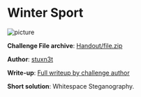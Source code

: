 # Winter Sport
![picture](https://github.com/stuxnet999/Image-Forensics/blob/master/WinterSport.png)

**Challenge File archive**: [Handout/file.zip](Handout/file.zip)
  
**Author**: [stuxn3t](https://twitter.com/_stuxn3t)
  
**Write-up**: [Full writeup by challenge author](https://volatilevirus.home.blog/2018/10/12/inctf-2018-winter-sport-write-up/)
  
**Short solution**: Whitespace Steganography.
